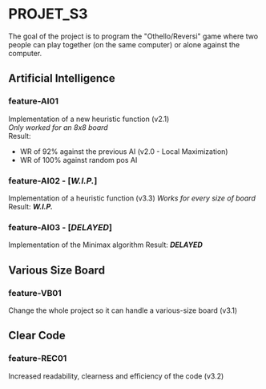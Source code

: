 # PROJET_S3

The goal of the project is to program the "Othello/Reversi" game where two people can play together (on the same computer) or alone against the computer.

## Artificial Intelligence 
### feature-AI01
Implementation of a new heuristic function (v2.1)  
*Only worked for an 8x8 board*  
Result:  
- WR of 92% against the previous AI (v2.0 - Local Maximization) 
- WR of 100% against random pos AI

### feature-AI02 - [***W.I.P.***]
Implementation of a heuristic function (v3.3)
*Works for every size of board*
Result: ***W.I.P.***

### feature-AI03 - [***DELAYED***]
Implementation of the Minimax algorithm
Result: ***DELAYED***

## Various Size Board
### feature-VB01 
Change the whole project so it can handle a various-size board (v3.1)

## Clear Code 
### feature-REC01  
Increased readability, clearness and efficiency of the code (v3.2)
